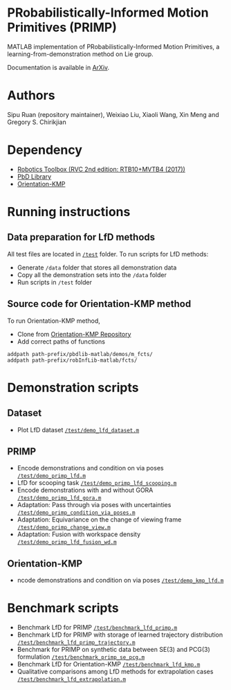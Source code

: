 # PRobabilistically-Informed Motion Primitives (PRIMP)
MATLAB implementation of PRobabilistically-Informed Motion Primitives, a learning-from-demonstration method on Lie group.

Documentation is available in [ArXiv](https://arxiv.org/abs/2305.15761).

# Authors
Sipu Ruan (repository maintainer), Weixiao Liu, Xiaoli Wang, Xin Meng and Gregory S. Chirikjian

# Dependency
- [Robotics Toolbox (RVC 2nd edition: RTB10+MVTB4 (2017))](https://petercorke.com/toolboxes/robotics-toolbox/)
- [PbD Library](https://gitlab.idiap.ch/rli/pbdlib-matlab/)
- [Orientation-KMP](https://github.com/yanlongtu/robInfLib-matlab)

# Running instructions
## Data preparation for LfD methods
All test files are located in [`/test`](/test/) folder. To run scripts for LfD methods:

- Generate `/data` folder that stores all demonstration data
- Copy all the demonstration sets into the `/data` folder
- Run scripts in `/test` folder

## Source code for Orientation-KMP method
To run Orientation-KMP method,

- Clone from [Orientation-KMP Repository](https://github.com/yanlongtu/robInfLib-matlab)
- Add correct paths of functions
```
addpath path-prefix/pbdlib-matlab/demos/m_fcts/
addpath path-prefix/robInfLib-matlab/fcts/
```

# Demonstration scripts
## Dataset
- Plot LfD dataset [`/test/demo_lfd_dataset.m`](/test/demo_lfd_dataset.m)

## PRIMP
- Encode demonstrations and condition on via poses [`/test/demo_primp_lfd.m`](/test/demo_primp_lfd.m)
- LfD for scooping task [`/test/demo_primp_lfd_scooping.m`](/test/demo_primp_lfd_scooping.m)
- Encode demonstrations with and without GORA [`/test/demo_primp_lfd_gora.m`](/test/demo_primp_lfd_gora.m)
- Adaptation: Pass through via poses with uncertainties [`/test/demo_primp_condition_via_poses.m`](/test/demo_primp_condition_via_poses.m)
- Adaptation: Equivariance on the change of viewing frame [`/test/demo_primp_change_view.m`](/test/demo_primp_change_view.m)
- Adaptation: Fusion with workspace density [`/test/demo_primp_lfd_fusion_wd.m`](/test/demo_primp_lfd_fusion_wd.m)

## Orientation-KMP
- ncode demonstrations and condition on via poses [`/test/demo_kmp_lfd.m`](/test/demo_kmp_lfd.m)

# Benchmark scripts
- Benchmark LfD for PRIMP [`/test/benchmark_lfd_primp.m`](/test/benchmark_lfd_primp.m)
- Benchmark LfD for PRIMP with storage of learned trajectory distribution [`/test/benchmark_lfd_primp_trajectory.m`](/test/benchmark_lfd_primp_trajectory.m)
- Benchmark for PRIMP on synthetic data between SE(3) and PCG(3) formulation [`/test/benchmark_primp_se_pcg.m`](/test/benchmark_primp_se_pcg.m)
- Benchmark LfD for Orientation-KMP [`/test/benchmark_lfd_kmp.m`](/test/benchmark_lfd_kmp.m)
- Qualitative comparisons among LfD methods for extrapolation cases [`/test/benchmark_lfd_extrapolation.m`](/test/benchmark_lfd_extrapolation.m)